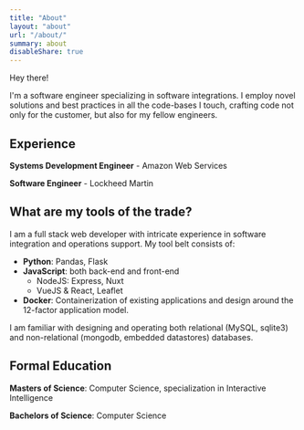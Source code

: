 ```yaml
---
title: "About"
layout: "about"
url: "/about/"
summary: about
disableShare: true
---
```


Hey there!

I'm a software engineer specializing in software integrations. I employ novel solutions and best practices in all the code-bases I touch, crafting code not only for the customer, but also for my fellow engineers.

## Experience

**Systems Development Engineer** - Amazon Web Services

**Software Engineer** - Lockheed Martin

## What are my tools of the trade?

I am a full stack web developer with intricate experience in software integration and operations support. My tool belt consists of:
* **Python**: Pandas, Flask
* **JavaScript**: both back-end and front-end
  * NodeJS: Express, Nuxt
  * VueJS & React, Leaflet
* **Docker**: Containerization of existing applications and design around the 12-factor application model.

I am familiar with designing and operating both relational (MySQL, sqlite3) and non-relational (mongodb, embedded datastores) databases.

## Formal Education

**Masters of Science**: Computer Science, specialization in Interactive Intelligence

**Bachelors of Science**: Computer Science
